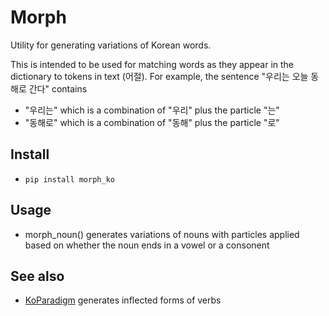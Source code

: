 # Morph

Utility for generating variations of Korean words.

This is intended to be used for matching words as they appear in the dictionary to tokens in text (어절).
For example, the sentence "우리는 오늘 동해로 간다" contains

- "우리는" which is a combination of "우리" plus the particle "는"
- "동해로" which is a combination of "동해" plus the particle "로"

## Install
- `pip install morph_ko`

## Usage

- morph_noun() generates variations of nouns with particles applied based on whether the noun ends in a vowel or a consonent

## See also

- [KoParadigm](https://github.com/Kyubyong/KoParadigm) generates inflected forms of verbs
